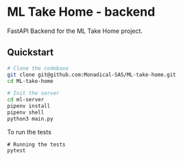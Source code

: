 # ML Take Home - backend

FastAPI Backend for the ML Take Home project.

## Quickstart

```bash
# Clone the codebase
git clone git@github.com:Monadical-SAS/ML-take-home.git
cd ML-take-home

# Init the server
cd ml-server 
pipenv install
pipenv shell
python3 main.py 
```

To run the tests
```shell
# Running the tests
pytest
```



